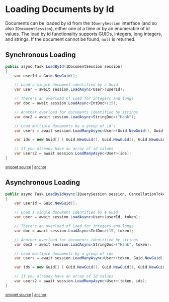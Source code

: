 # Loading Documents by Id

Documents can be loaded by id from the `IQuerySession` interface (and so also `IDocumentSession`), either one at a time or by an enumerable of id values. The load by id functionality supports GUIDs, integers, long integers, and strings. If the document cannot be found, `null` is returned.

## Synchronous Loading

<!-- snippet: sample_load_by_id -->
<a id='snippet-sample_load_by_id'></a>
```cs
public async Task LoadById(IDocumentSession session)
{
    var userId = Guid.NewGuid();

    // Load a single document identified by a Guid
    var user = await session.LoadAsync<User>(userId);

    // There's an overload of Load for integers and longs
    var doc = await session.LoadAsync<IntDoc>(15);

    // Another overload for documents identified by strings
    var doc2 = await session.LoadAsync<StringDoc>("Hank");

    // Load multiple documents by a group of id's
    var users = await session.LoadManyAsync<User>(Guid.NewGuid(), Guid.NewGuid(), Guid.NewGuid());

    var ids = new Guid[] { Guid.NewGuid(), Guid.NewGuid(), Guid.NewGuid() };

    // If you already have an array of id values
    var users2 = await session.LoadManyAsync<User>(ids);
}
```
<sup><a href='https://github.com/JasperFx/marten/blob/master/src/Marten.Testing/Examples/Load_by_Id.cs#L10-L33' title='Snippet source file'>snippet source</a> | <a href='#snippet-sample_load_by_id' title='Start of snippet'>anchor</a></sup>
<!-- endSnippet -->

## Asynchronous Loading

<!-- snippet: sample_async_load_by_id -->
<a id='snippet-sample_async_load_by_id'></a>
```cs
public async Task LoadByIdAsync(IQuerySession session, CancellationToken token = default (CancellationToken))
{
    var userId = Guid.NewGuid();

    // Load a single document identified by a Guid
    var user = await session.LoadAsync<User>(userId, token);

    // There's an overload of Load for integers and longs
    var doc = await session.LoadAsync<IntDoc>(15, token);

    // Another overload for documents identified by strings
    var doc2 = await session.LoadAsync<StringDoc>("Hank", token);

    // Load multiple documents by a group of ids
    var users = await session.LoadManyAsync<User>(token, Guid.NewGuid(), Guid.NewGuid(), Guid.NewGuid());

    var ids = new Guid[] { Guid.NewGuid(), Guid.NewGuid(), Guid.NewGuid() };

    // If you already have an array of id values
    var users2 = await session.LoadManyAsync<User>(token, ids);
}
```
<sup><a href='https://github.com/JasperFx/marten/blob/master/src/Marten.Testing/Examples/Load_by_Id.cs#L35-L57' title='Snippet source file'>snippet source</a> | <a href='#snippet-sample_async_load_by_id' title='Start of snippet'>anchor</a></sup>
<!-- endSnippet -->
